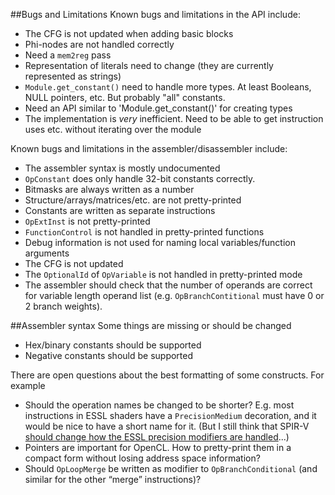 ##Bugs and Limitations
Known bugs and limitations in the API include:
* The CFG is not updated when adding basic blocks
* Phi-nodes are not handled correctly
* Need a `mem2reg` pass
* Representation of literals need to change (they are currently represented as strings)
* `Module.get_constant()` need to handle more types. At least Booleans, NULL pointers, etc. But probably "all" constants.
* Need an API similar to 'Module.get_constant()' for creating types
* The implementation is _very_ inefficient. Need to be able to get instruction uses etc. without iterating over the module

Known bugs and limitations in the assembler/disassembler include:
* The assembler syntax is mostly undocumented
* `OpConstant` does only handle 32-bit constants correctly.
* Bitmasks are always written as a number
* Structure/arrays/matrices/etc. are not pretty-printed
* Constants are written as separate instructions
* `OpExtInst` is not pretty-printed
* `FunctionControl` is not handled in pretty-printed functions
* Debug information is not used for naming local variables/function arguments
* The CFG is not updated
* The `OptionalId` of `OpVariable` is not handled in pretty-printed mode
* The assembler should check that the number of operands are correct for variable length operand list (e.g. `OpBranchContitional` must have 0 or 2 branch weights).

##Assembler syntax
Some things are missing or should be changed
* Hex/binary constants should be supported
* Negative constants should be supported

There are open questions about the best formatting of some constructs. For example
* Should the operation names be changed to be shorter? E.g. most instructions in ESSL shaders have a `PrecisionMedium` decoration, and it would be nice to have a short name for it. (But I still think that SPIR-V [should change how the ESSL precision modifiers are handled](http://kristerw.blogspot.se/2015/04/precision-qualifiers-in-spir-v.html)...) 
* Pointers are important for OpenCL. How to pretty-print them in a compact form without losing address space information?
* Should `OpLoopMerge` be written as modifier to `OpBranchConditional` (and similar for the other “merge” instructions)?
